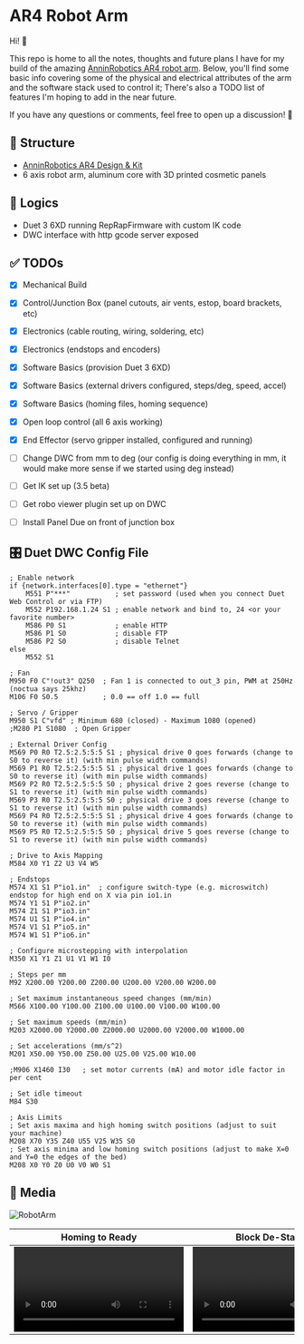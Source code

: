 # AR4 Robot Arm   
   
Hi! 👋
 
This repo is home to all the notes, thoughts and future plans I have for my build of the amazing [AnninRobotics AR4 robot arm](https://www.anninrobotics.com). Below, you'll find some basic info covering some of the physical and electrical attributes of the arm and the software stack used to control it; There's also a TODO list of features I'm hoping to add in the near future.  

If you have any questions or comments, feel free to open up a discussion! 🙋
   
## 🦾 Structure
- [AnninRobotics AR4 Design & Kit](https://www.anninrobotics.com)
- 6 axis robot arm, aluminum core with 3D printed cosmetic panels
   
   
## 🧠 Logics   
- Duet 3 6XD running RepRapFirmware with custom IK code    
- DWC interface with http gcode server exposed
   
   
## ✅ TODOs   
- [x] Mechanical Build
- [x] Control/Junction Box (panel cutouts, air vents, estop, board brackets, etc)
- [x] Electronics (cable routing, wiring, soldering, etc)
- [x] Electronics (endstops and encoders)
- [x] Software Basics (provision Duet 3 6XD)
- [x] Software Basics (external drivers configured, steps/deg, speed, accel)
- [x] Software Basics (homing files, homing sequence)
- [x] Open loop control (all 6 axis working)
- [x] End Effector (servo gripper installed, configured and running)

- [ ] Change DWC from mm to deg (our config is doing everything in mm, it would make more sense if we started using deg instead)   
- [ ] Get IK set up (3.5 beta)    
- [ ] Get robo viewer plugin set up on DWC   
- [ ] Install Panel Due on front of junction box 
   
   
## 🎛️ Duet DWC Config File   
```
; Enable network
if {network.interfaces[0].type = "ethernet"}
	M551 P"***"           ; set password (used when you connect Duet Web Control or via FTP)
	M552 P192.168.1.24 S1 ; enable network and bind to, 24 <or your favorite number>
	M586 P0 S1            ; enable HTTP
	M586 P1 S0            ; disable FTP
	M586 P2 S0            ; disable Telnet
else
    M552 S1

; Fan
M950 F0 C"!out3" Q250  ; Fan 1 is connected to out_3 pin, PWM at 250Hz (noctua says 25khz)
M106 F0 S0.5           ; 0.0 == off 1.0 == full

; Servo / Gripper
M950 S1 C"vfd" ; Minimum 680 (closed) - Maximum 1080 (opened)
;M280 P1 S1080  ; Open Gripper 

; External Driver Config
M569 P0 R0 T2.5:2.5:5:5 S1 ; physical drive 0 goes forwards (change to S0 to reverse it) (with min pulse width commands)
M569 P1 R0 T2.5:2.5:5:5 S1 ; physical drive 1 goes forwards (change to S0 to reverse it) (with min pulse width commands)
M569 P2 R0 T2.5:2.5:5:5 S0 ; physical drive 2 goes reverse (change to S1 to reverse it) (with min pulse width commands)
M569 P3 R0 T2.5:2.5:5:5 S0 ; physical drive 3 goes reverse (change to S1 to reverse it) (with min pulse width commands)
M569 P4 R0 T2.5:2.5:5:5 S1 ; physical drive 4 goes forwards (change to S0 to reverse it) (with min pulse width commands)
M569 P5 R0 T2.5:2.5:5:5 S0 ; physical drive 5 goes reverse (change to S1 to reverse it) (with min pulse width commands)

; Drive to Axis Mapping
M584 X0 Y1 Z2 U3 V4 W5 

; Endstops
M574 X1 S1 P"io1.in"  ; configure switch-type (e.g. microswitch) endstop for high end on X via pin io1.in
M574 Y1 S1 P"io2.in"
M574 Z1 S1 P"io3.in"
M574 U1 S1 P"io4.in"
M574 V1 S1 P"io5.in"
M574 W1 S1 P"io6.in"

; Configure microstepping with interpolation
M350 X1 Y1 Z1 U1 V1 W1 I0  

; Steps per mm
M92 X200.00 Y200.00 Z200.00 U200.00 V200.00 W200.00

; Set maximum instantaneous speed changes (mm/min)
M566 X100.00 Y100.00 Z100.00 U100.00 V100.00 W100.00

; Set maximum speeds (mm/min)
M203 X2000.00 Y2000.00 Z2000.00 U2000.00 V2000.00 W1000.00

; Set accelerations (mm/s^2)
M201 X50.00 Y50.00 Z50.00 U25.00 V25.00 W10.00      

;M906 X1460 I30   ; set motor currents (mA) and motor idle factor in per cent

; Set idle timeout
M84 S30          

; Axis Limits
; Set axis maxima and high homing switch positions (adjust to suit your machine)
M208 X70 Y35 Z40 U55 V25 W35 S0 
; Set axis minima and low homing switch positions (adjust to make X=0 and Y=0 the edges of the bed)
M208 X0 Y0 Z0 U0 V0 W0 S1 
```
   
## 📸 Media   
![RobotArm](https://user-images.githubusercontent.com/32753167/213881860-788fda76-0838-43bd-9a7b-2eec156446b1.jpeg)

| Homing to Ready | Block De-Stacking |
| :-------------: |:-------------:|
| ![Homing](https://user-images.githubusercontent.com/32753167/213882039-ebf8dee0-3288-44c1-89bc-e9ffb9ed38bb.mp4) | ![Block Stack](https://user-images.githubusercontent.com/32753167/213882056-57d40fd9-df9f-4b78-9aec-2173c790e646.mp4) |
